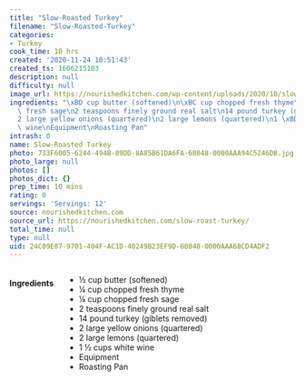 ```yaml
---
title: "Slow-Roasted Turkey"
filename: "Slow-Roasted-Turkey"
categories:
- Turkey
cook_time: 10 hrs
created: '2020-11-24 10:51:43'
created_ts: 1606215103
description: null
difficulty: null
image_url: https://nourishedkitchen.com/wp-content/uploads/2020/10/slow-roasted-turkey-post-768x960.jpg
ingredients: "\xBD cup butter (softened)\n\xBC cup chopped fresh thyme\n\xBC cup chopped\
  \ fresh sage\n2 teaspoons finely ground real salt\n14 pound turkey (giblets removed)\n\
  2 large yellow onions (quartered)\n2 large lemons (quartered)\n1 \xBD cups white\
  \ wine\nEquipment\nRoasting Pan"
intrash: 0
name: Slow-Roasted Turkey
photo: 733F6005-6244-494B-89DD-8A85B61DA6FA-68048-0000AAA94C5246DB.jpg
photo_large: null
photos: []
photos_dict: {}
prep_time: 10 mins
rating: 0
servings: 'Servings: 12'
source: nourishedkitchen.com
source_url: https://nourishedkitchen.com/slow-roast-turkey/
total_time: null
type: null
uid: 24C09E07-9701-404F-AC1D-40249B23EF9D-68048-0000AAA68CD4ADF2
---
```

<div class="large-8 medium-7 columns" id="writeup">	</div><!-- #writeup -->
</div><!-- #row-one -->
<div class="row" id="row-two">	<div class="medium-4 small-5 columns"><h4 id="ingredients">Ingredients</h4><div class="box box-ingredients content"><ul>
<li>½ cup butter (softened)</li>
<li>¼ cup chopped fresh thyme</li>
<li>¼ cup chopped fresh sage</li>
<li>2 teaspoons finely ground real salt</li>
<li>14 pound turkey (giblets removed)</li>
<li>2 large yellow onions (quartered)</li>
<li>2 large lemons (quartered)</li>
<li>1 ½ cups white wine</li>
<li>Equipment</li>
<li>Roasting Pan</li>
</ul>
</div>	</div>	<div class="medium-6 small-7 columns">	</div>